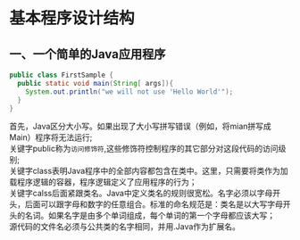# 基本程序设计结构
## 一、一个简单的Java应用程序
```Java
public class FirstSample {
  public static void main(String[ args]){
    System.out.println("we will not use 'Hello World'");
  }
}
```
首先，Java区分大小写。如果出现了大小写拼写错误（例如，将mian拼写成Main）程序将无法运行;</br>
关键字public称为`访问修饰符`,这些修饰符控制程序的其它部分对这段代码的访问级别;</br>
关键字class表明Java程序中的全部内容都包含在类中。这里，只需要将类作为加载程序逻辑的容器，程序逻辑定义了应用程序的行为；</br>
关键字calss后面紧跟类名。Java中定义类名的规则很宽松。名字必须以字母开头，后面可以跟字母和数字的任意组合。标准的命名规范是：类名是以大写字母开头的名词。如果名字是由多个单词组成，每个单词的第一个字母都应该大写；</br>
源代码的文件名必须与公共类的名字相同，并用.Java作为扩展名。</br>
